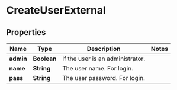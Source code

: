 # CreateUserExternal

## Properties
Name | Type | Description | Notes
------------ | ------------- | ------------- | -------------
**admin** | **Boolean** | If the user is an administrator. | 
**name** | **String** | The user name. For login. | 
**pass** | **String** | The user password. For login. | 
